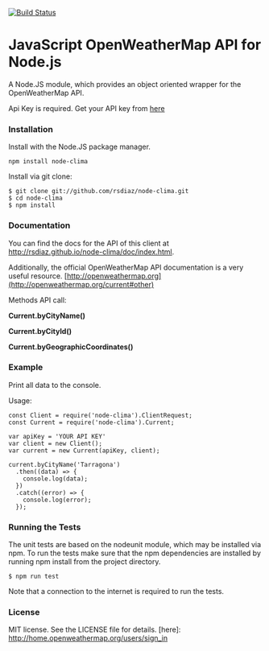 [![Build Status](https://travis-ci.org/rsdiaz/node-clima.svg?branch=master)](https://travis-ci.org/rsdiaz/node-clima)

# JavaScript OpenWeatherMap API for Node.js
A Node.JS module, which provides an object oriented wrapper for the OpenWeatherMap API.

Api Key is required.
Get your API key from [here](http://home.openweathermap.org/users/sign_in)
### Installation
Install with the Node.JS package manager.

    npm install node-clima

Install via git clone:

    $ git clone git://github.com/rsdiaz/node-clima.git
    $ cd node-clima
    $ npm install

### Documentation
You can find the docs for the API of this client at http://rsdiaz.github.io/node-clima/doc/index.html.

Additionally, the official OpenWeatherMap API documentation is a very useful resource. [http://openweathermap.org](http://openweathermap.org/current#other)

Methods API call:

**Current.byCityName()**

**Current.byCityId()**

**Current.byGeographicCoordinates()**

### Example
Print all data to the console.

Usage:

```
const Client = require('node-clima').ClientRequest;
const Current = require('node-clima').Current;

var apiKey = 'YOUR API KEY'
var client = new Client();
var current = new Current(apiKey, client);

current.byCityName('Tarragona')
  .then((data) => {
    console.log(data);
  })
  .catch((error) => {
    console.log(error);
  });
```

### Running the Tests
The unit tests are based on the nodeunit module, which may be installed via npm. To run the tests make sure that the npm dependencies are installed by running npm install from the project directory.

    $ npm run test

Note that a connection to the internet is required to run the tests.

### License
MIT license. See the LICENSE file for details.
[here]: http://home.openweathermap.org/users/sign_in
